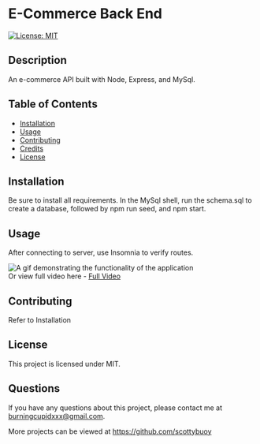 # E-Commerce Back End

[![License: MIT](https://img.shields.io/badge/License-MIT-yellow.svg)](https://opensource.org/licenses/MIT)

## Description 
An e-commerce API built with Node, Express, and MySql.


## Table of Contents


* [Installation](#installation)
* [Usage](#usage)
* [Contributing](#contributing)
* [Credits](#credits)
* [License](#license)


## Installation

Be sure to install all requirements. In the MySql shell, run the schema.sql to create a database, followed by npm run seed, and npm start.


## Usage 

After connecting to server, use Insomnia to verify routes.




![A gif demonstrating the functionality of the application](./assets/eCom-backend.gif)
<br>
Or view full video here - [Full Video](https://watch.screencastify.com/v/wDCQBJ5M3XAXJl620j3z)
 


## Contributing
Refer to Installation


## License

This project is licensed under MIT.


## Questions

If you have any questions about this project, please contact me at burningcupidxxx@gmail.com. 
<br>

More projects can be viewed at https://github.com/scottybuoy